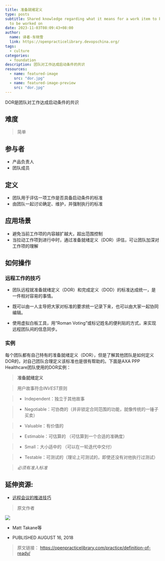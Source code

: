 ```yaml
---
title: 准备就绪定义
type: posts
subtitle: Shared knowledge regarding what it means for a work item to be ready
  to be worked on
date: 2023-11-03T08:09:43+08:00
author:
  name: 译者-车晓雪 
  link: https://openpracticelibrary.devopschina.org/
tags:
  - culture
categories: 
  - foundation
description: 团队对工作达成启动条件的共识
resources:
  - name: featured-image
    src: "dor.jpg"
  - name: featured-image-preview
    src: "dor.jpg"
---
```

DOR是团队对工作达成启动条件的共识
<!--more-->

 ## 难度

> 简单
> 
 ## 参与者
  - 产品负责人
  - 团队成员


## 定义
  * 团队用于评估一项工作是否具备启动条件的标准
  * 由团队一起讨论确定、维护，并强制执行的标准
  
## 应用场景
  * 避免当前工作项的内容越扩越大，超出范围控制
  * 当拉动工作项到进行中时，通过准备就绪定义（DOR）评估，可让团队加深对工作项的理解


## 如何操作
  ### 远程工作的技巧


  * 团队远程就准备就绪定义（DOR）和完成定义（DOD）的标准达成统一，是一件相对容易的事情。

  * 既可以由一人主导把大家对标准的要求统一记录下来，也可以由大家一起协同编辑。

  * 使用虚拟白板工具，用“Roman Voting”或标记姓名的便利贴的方式，来实现远程团队间的信息同步。


  ### 实例


  每个团队都有自己特有的准备就绪定义（DOR），但是了解其他团队是如何定义DOR的，对自己团队合理定义该标准也是很有帮助的。下面是AXA PPP Healthcare团队使用的DOR实例：


  > **准备就绪定义** 

  >

  > 用户故事符合*INVEST*原则 

  >

  > * Independent：独立于其他故事 

  >

  > * Negotiable：可协商的（并非锁定合同范围的功能，就像传统的一锤子买卖）

  >

  > * Valuable：有价值的

  >

  > * Estimable：可估算的 （可估算到一个合适的准确度） 

  >

  > * Small：大小适中的 （可以在一轮迭代中交付）

  >

  > * Testable：可测试的（理论上可测试的，即使还没有对他执行过测试）

  >

  > *必须有准入标准*

## 延伸资源:
- [远程会议的推进技巧](https://openpracticelibrary.com/blog/facilitation-tips-for-remote-sessions/)

> 原文作者

![](https://github.com/mtakane.png)

- Matt Takane等 


- PUBLISHED AUGUST 16, 2018

> 原文链接： <https://openpracticelibrary.com/practice/definition-of-ready/>


